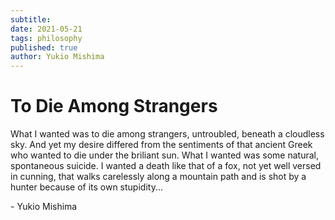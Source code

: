 ```yaml
---
subtitle:
date: 2021-05-21
tags: philosophy
published: true
author: Yukio Mishima
---
```

# To Die Among Strangers
What I wanted was to die among strangers, untroubled, beneath a cloudless sky. And yet my desire differed from the sentiments of that ancient Greek who wanted to die under the briliant sun. What I wanted was some natural, spontaneous suicide. I wanted a death like that of a fox, not yet well versed in cunning, that walks carelessly along a mountain path and is shot by a hunter because of its own stupidity...

\- Yukio Mishima
